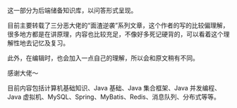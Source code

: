 
这一部分为后端储备知识库，以问答形式呈现。

目前主要转载了三分恶大佬的“面渣逆袭”系列文章，这个作者的写的比较偏理解，很多地方都是在讲原理，内容也比较充足，不像好多死记硬背的，可以看着这个理解性地去记忆及复习。

此外，在编辑时，也会加入一点自己的理解，所以会和原文稍有不同。

感谢大佬～

目前内容包括计算机基础知识、Java 基础、Java 集合框架、Java 并发编程、Java 虚拟机、MySQL、Spring、MyBatis、Redis、消息队列、分布式等等。

